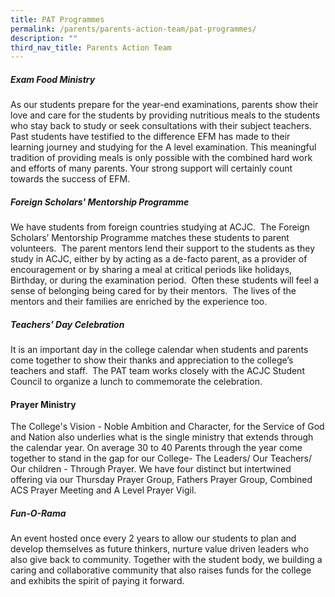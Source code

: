 ```yaml
---
title: PAT Programmes
permalink: /parents/parents-action-team/pat-programmes/
description: ""
third_nav_title: Parents Action Team
---
```

##### Exam Food Ministry

As our students prepare for the year-end examinations, parents show their love and care for the students by providing nutritious meals to the students who stay back to study or seek consultations with their subject teachers. Past students have testified to the difference EFM has made to their learning journey and studying for the A level examination.&nbsp;This meaningful tradition of providing meals is only possible with the combined hard work and efforts of many parents. Your strong support will certainly count towards the success of EFM.&nbsp;

##### Foreign Scholars' Mentorship Programme

We have students from foreign countries studying at ACJC.&nbsp; The Foreign Scholars’ Mentorship Programme matches these students to parent volunteers.&nbsp; The parent mentors lend their support to the students as they study in ACJC, either by by acting as a de-facto parent, as a provider of encouragement or by sharing a meal at critical periods like holidays, Birthday, or during the examination period.&nbsp; Often these students will feel a sense of belonging being cared for by their mentors.&nbsp; The lives of the mentors and their families are enriched by the experience too.

##### Teachers' Day Celebration

It is an important day in the college calendar when students and parents come together to show their thanks and appreciation to the college’s teachers and staff.&nbsp; The PAT team works closely with the ACJC Student Council to organize a lunch to commemorate the celebration.

#### Prayer Ministry

The College's Vision - Noble Ambition and Character, for the Service of God and Nation also underlies what is the single ministry that extends through the calendar year. On average 30 to 40 Parents through the year come together to stand in the gap for our College- The Leaders/ Our Teachers/ Our children - Through Prayer. We have four distinct but intertwined offering via our Thursday Prayer Group, Fathers Prayer Group, Combined ACS Prayer Meeting and A Level Prayer Vigil.


##### Fun-O-Rama&nbsp;

An event hosted once every 2 years to allow our students to plan and develop themselves as future thinkers, nurture value driven leaders who also give back to community. Together with the student body, we building a caring and collaborative community that also raises funds for the college and exhibits the spirit of paying it forward.